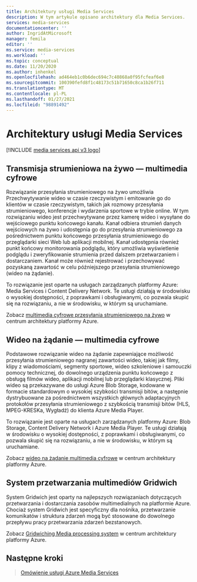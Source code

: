 ```yaml
---
title: Architektury usługi Media Services
description: W tym artykule opisano architektury dla Media Services.
services: media-services
documentationcenter: ''
author: IngridAtMicrosoft
manager: femila
editor: ''
ms.service: media-services
ms.workload: ''
ms.topic: conceptual
ms.date: 11/20/2020
ms.author: inhenkel
ms.openlocfilehash: ad464eb1c0b6dec694c7c40868a0f95fcfeaf6e8
ms.sourcegitcommit: 100390fefd8f1c48173c51b71650c8ca1b26f711
ms.translationtype: MT
ms.contentlocale: pl-PL
ms.lasthandoff: 01/27/2021
ms.locfileid: "98891492"
---
```

# <a name="media-services-architectures"></a>Architektury usługi Media Services

[!INCLUDE [media services api v3 logo](./includes/v3-hr.md)]

## <a name="live-streaming-digital-media"></a>Transmisja strumieniowa na żywo — multimedia cyfrowe

Rozwiązanie przesyłania strumieniowego na żywo umożliwia Przechwytywanie wideo w czasie rzeczywistym i emitowanie go do klientów w czasie rzeczywistym, takich jak rozmowy przesyłania strumieniowego, konferencje i wydarzenia sportowe w trybie online. W tym rozwiązaniu wideo jest przechwytywane przez kamerę wideo i wysyłane do wejściowego punktu końcowego kanału. Kanał odbiera strumień danych wejściowych na żywo i udostępnia go do przesyłania strumieniowego za pośrednictwem punktu końcowego przesyłania strumieniowego do przeglądarki sieci Web lub aplikacji mobilnej. Kanał udostępnia również punkt końcowy monitorowania podglądu, który umożliwia wyświetlenie podglądu i zweryfikowanie strumienia przed dalszem przetwarzaniem i dostarczaniem. Kanał może również rejestrować i przechowywać pozyskaną zawartość w celu późniejszego przesyłania strumieniowego (wideo na żądanie).

To rozwiązanie jest oparte na usługach zarządzanych platformy Azure: Media Services i Content Delivery Network. Te usługi działają w środowisku o wysokiej dostępności, z poprawkami i obsługiwanymi, co pozwala skupić się na rozwiązaniu, a nie w środowisku, w którym są uruchamiane.

Zobacz [multimedia cyfrowe przesyłania strumieniowego na żywo](/azure/architecture/solution-ideas/articles/digital-media-live-stream) w centrum architektury platformy Azure.

## <a name="video-on-demand-digital-media"></a>Wideo na żądanie — multimedia cyfrowe

Podstawowe rozwiązanie wideo na żądanie zapewniające możliwość przesyłania strumieniowego nagranej zawartości wideo, takiej jak filmy, klipy z wiadomościami, segmenty sportowe, wideo szkoleniowe i samouczki pomocy technicznej, do dowolnego urządzenia punktu końcowego z obsługą filmów wideo, aplikacji mobilnej lub przeglądarki klasycznej. Pliki wideo są przekazywane do usługi Azure Blob Storage, kodowane w formacie standardowym o wysokiej szybkości transmisji bitów, a następnie dystrybuowane za pośrednictwem wszystkich głównych adaptacyjnych protokołów przesyłania strumieniowego z szybkością transmisji bitów (HLS, MPEG-KRESKa, Wygładź) do klienta Azure Media Player.

To rozwiązanie jest oparte na usługach zarządzanych platformy Azure: Blob Storage, Content Delivery Network i Azure Media Player. Te usługi działają w środowisku o wysokiej dostępności, z poprawkami i obsługiwanymi, co pozwala skupić się na rozwiązaniu, a nie w środowisku, w którym są uruchamiane.

Zobacz [wideo na żądanie multimedia cyfrowe](/azure/architecture/solution-ideas/articles/digital-media-video) w centrum architektury platformy Azure.

## <a name="gridwich-media-processing-system"></a>System przetwarzania multimediów Gridwich

System Gridwich jest oparty na najlepszych rozwiązaniach dotyczących przetwarzania i dostarczania zasobów multimedialnych na platformie Azure. Chociaż system Gridwich jest specyficzny dla nośnika, przetwarzanie komunikatów i struktura zdarzeń mogą być stosowane do dowolnego przepływu pracy przetwarzania zdarzeń bezstanowych.

Zobacz [Gridwiching Media processing system](/azure/architecture/reference-architectures/media-services/gridwich-architecture) w centrum architektury platformy Azure.

## <a name="next-steps"></a>Następne kroki

> [Omówienie usługi Azure Media Services](media-services-overview.md)